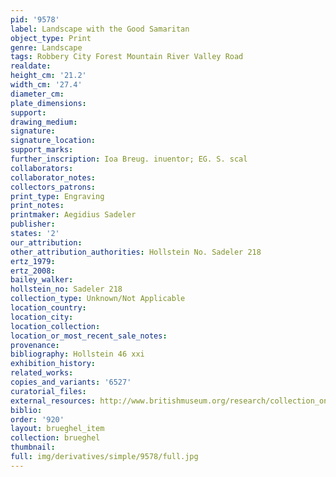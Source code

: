 ```yaml
---
pid: '9578'
label: Landscape with the Good Samaritan
object_type: Print
genre: Landscape
tags: Robbery City Forest Mountain River Valley Road
realdate: 
height_cm: '21.2'
width_cm: '27.4'
diameter_cm: 
plate_dimensions: 
support: 
drawing_medium: 
signature: 
signature_location: 
support_marks: 
further_inscription: Ioa Breug. inuentor; EG. S. scal
collaborators: 
collaborator_notes: 
collectors_patrons: 
print_type: Engraving
print_notes: 
printmaker: Aegidius Sadeler
publisher: 
states: '2'
our_attribution: 
other_attribution_authorities: Hollstein No. Sadeler 218
ertz_1979: 
ertz_2008: 
bailey_walker: 
hollstein_no: Sadeler 218
collection_type: Unknown/Not Applicable
location_country: 
location_city: 
location_collection: 
location_or_most_recent_sale_notes: 
provenance: 
bibliography: Hollstein 46 xxi
exhibition_history: 
related_works: 
copies_and_variants: '6527'
curatorial_files: 
external_resources: http://www.britishmuseum.org/research/collection_online/collection_object_details.aspx?assetId=690205001&objectId=3228578&partId=1
biblio: 
order: '920'
layout: brueghel_item
collection: brueghel
thumbnail: 
full: img/derivatives/simple/9578/full.jpg
---
```

